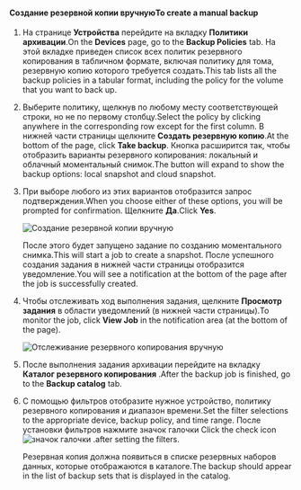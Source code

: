 
<!--author=SharS last changed: 9/15/15-->


#### <a name="to-create-a-manual-backup"></a><span data-ttu-id="f364f-101">Создание резервной копии вручную</span><span class="sxs-lookup"><span data-stu-id="f364f-101">To create a manual backup</span></span>
1. <span data-ttu-id="f364f-102">На странице **Устройства** перейдите на вкладку **Политики архивации**.</span><span class="sxs-lookup"><span data-stu-id="f364f-102">On the **Devices** page, go to the **Backup Policies** tab.</span></span> <span data-ttu-id="f364f-103">На этой вкладке приведен список всех политик резервного копирования в табличном формате, включая политику для тома, резервную копию которого требуется создать.</span><span class="sxs-lookup"><span data-stu-id="f364f-103">This tab lists all the backup policies in a tabular format, including the policy for the volume that you want to back up.</span></span>
2. <span data-ttu-id="f364f-104">Выберите политику, щелкнув по любому месту соответствующей строки, но не по первому столбцу.</span><span class="sxs-lookup"><span data-stu-id="f364f-104">Select the policy by clicking anywhere in the corresponding row except for the first column.</span></span> <span data-ttu-id="f364f-105">В нижней части страницы щелкните **Создать резервную копию**.</span><span class="sxs-lookup"><span data-stu-id="f364f-105">At the bottom of the page, click **Take backup**.</span></span> <span data-ttu-id="f364f-106">Кнопка расширится так, чтобы отобразить варианты резервного копирования: локальный и облачный моментальный снимок.</span><span class="sxs-lookup"><span data-stu-id="f364f-106">The button will expand to show the backup options: local snapshot and cloud snapshot.</span></span> 
3. <span data-ttu-id="f364f-107">При выборе любого из этих вариантов отобразится запрос подтверждения.</span><span class="sxs-lookup"><span data-stu-id="f364f-107">When you choose either of these options, you will be prompted for confirmation.</span></span> <span data-ttu-id="f364f-108">Щелкните **Да**.</span><span class="sxs-lookup"><span data-stu-id="f364f-108">Click **Yes**.</span></span> 
   
    ![Создание резервной копии вручную](./media/storsimple-create-manual-backup/HCS_CreateManualBackup1-include.png)
   
    <span data-ttu-id="f364f-110">После этого будет запущено задание по созданию моментального снимка.</span><span class="sxs-lookup"><span data-stu-id="f364f-110">This will start a job to create a snapshot.</span></span> <span data-ttu-id="f364f-111">После успешного создания задания в нижней части страницы отобразится уведомление.</span><span class="sxs-lookup"><span data-stu-id="f364f-111">You will see a notification at the bottom of the page after the job is successfully created.</span></span>
4. <span data-ttu-id="f364f-112">Чтобы отслеживать ход выполнения задания, щелкните **Просмотр задания** в области уведомлений (в нижней части страницы).</span><span class="sxs-lookup"><span data-stu-id="f364f-112">To monitor the job, click **View Job** in the notification area (at the bottom of the page).</span></span> 
   
    ![Отслеживание резервного копирования вручную](./media/storsimple-create-manual-backup/HCS_CreateManualBackup2-include.png)
5. <span data-ttu-id="f364f-114">После выполнения задания архивации перейдите на вкладку **Каталог резервного копирования** .</span><span class="sxs-lookup"><span data-stu-id="f364f-114">After the backup job is finished, go to the **Backup catalog** tab.</span></span>
6. <span data-ttu-id="f364f-115">С помощью фильтров отобразите нужное устройство, политику резервного копирования и диапазон времени.</span><span class="sxs-lookup"><span data-stu-id="f364f-115">Set the filter selections to the appropriate device, backup policy, and time range.</span></span> <span data-ttu-id="f364f-116">После установки фильтров нажмите значок галочки </span><span class="sxs-lookup"><span data-stu-id="f364f-116">Click the check icon</span></span> ![значок галочки](./media/storsimple-create-manual-backup/HCS_CheckIcon-include.png) <span data-ttu-id="f364f-118">.</span><span class="sxs-lookup"><span data-stu-id="f364f-118">after setting the filters.</span></span>
   
   <span data-ttu-id="f364f-119">Резервная копия должна появиться в списке резервных наборов данных, которые отображаются в каталоге.</span><span class="sxs-lookup"><span data-stu-id="f364f-119">The backup should appear in the list of backup sets that is displayed in the catalog.</span></span>

